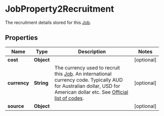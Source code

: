 

# JobProperty2Recruitment

The recruitment details stored for this [Job](https://developers.intellihr.io/docs/v1/).

## Properties

| Name | Type | Description | Notes |
|------------ | ------------- | ------------- | -------------|
|**cost** | **Object** |  |  [optional] |
|**currency** | **String** | The currency used to recruit this [Job](https://developers.intellihr.io/docs/v1/). An international currency code. Typically AUD for Australian dollar, USD for American dollar etc. See [Official list of codes](https://www.iban.com/currency-codes). |  [optional] |
|**source** | **Object** |  |  [optional] |



